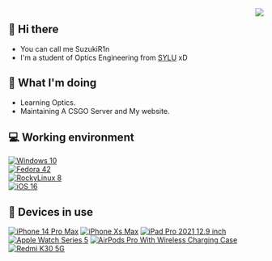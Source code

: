 <img align="right" src="https://github-readme-stats.vercel.app/api?username=mxfly&include_all_commits=true&show_icons=true&hide_title=true&hide_border=true" />

## 👋 Hi there
 - You can call me  SuzukiR1n
 - I'm a student of Optics Engineering from [SYLU](http://www.sylu.edu.cn/) xD

## 🤔 What I'm doing
 - Learning Optics.
 - Maintaining A CSGO Server and My website.
 
## 💻 Working environment
[![Windows 10](https://img.shields.io/badge/Windows%2010-00adef?style=flat-square&logo=windows&logoColor=ffffff)](https://www.microsoft.com/zh-cn/windows/)<br>
[![Fedora 42](https://img.shields.io/badge/Fedora%2042-51A2DA?style=flat-square&logo=fedora&logoColor=ffffff)](https://fedoramagazine.org/announcing-fedora-linux-42/)<br>
[![RockyLinux 8](https://img.shields.io/badge/RockyLinux%208-10B981?style=flat-square&logo=rockylinux&logoColor=ffffff)](https://rockylinux.org/zh-CN)<br>
[![iOS 16](https://img.shields.io/badge/iOS%2016-4f4f4f?style=flat-square&logo=apple&logoColor=ffffff)](https://www.apple.com.cn/newsroom/2022/09/ios-16-is-available-today/)<br>

## 📱 Devices in use
[![iPhone 14 Pro Max](https://img.shields.io/badge/iPhone%2014%20Pro%20Max-a2aaad?style=flat-square&logo=apple&logoColor=ffffff)](https://support.apple.com/zh-cn/111846)
[![iPhone Xs Max](https://img.shields.io/badge/iPhone%20Xs%20Max-a2aaad?style=flat-square&logo=apple&logoColor=ffffff)](https://support.apple.com/zh-cn/111880)
[![iPad Pro 2021 12.9 inch](https://img.shields.io/badge/iPad%20Pro%202021%2012.9%20inch-a2aaad?style=flat-square&logo=apple&logoColor=ffffff)](https://support.apple.com/zh-cn/111896)
[![Apple Watch Series 5](https://img.shields.io/badge/Apple%20Watch%20Series%205-a2aaad?style=flat-square&logo=apple&logoColor=ffffff)](https://support.apple.com/zh-cn/118453)
[![AirPods Pro With Wireless Charging Case](https://img.shields.io/badge/AirPods%20Pro%20With%20Wireless%20Charging%20Case-a2aaad?style=flat-square&logo=apple&logoColor=ffffff)](https://support.apple.com/zh-cn/111861)
[![Redmi K30 5G](https://img.shields.io/badge/Redmi%20K30%205G-fd4900?style=flat-square&logo=xiaomi&logoColor=ffffff)](https://www.mi.com/redmik30-5g)<br>
